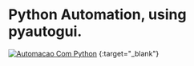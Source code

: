 # Python Automation, using pyautogui.
[![Automacao Com Python](https://images.ctfassets.net/piwi0eufbb2g/36478BNrusLi82mffqlXmo/fcc96572107bd1a5374a7f5779799c2b/Screenshot_2020-12-15_11_22_09.png?w=1200&h=630)](https://youtu.be/IQHF1cXJFzM) {:target="_blank"}

